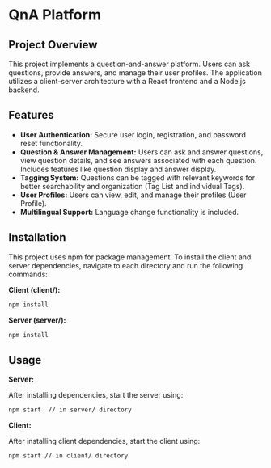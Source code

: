 # QnA Platform

## Project Overview

This project implements a question-and-answer platform.  Users can ask questions, provide answers, and manage their user profiles.  The application utilizes a client-server architecture with a React frontend and a Node.js backend.

## Features

* **User Authentication:** Secure user login, registration, and password reset functionality.
* **Question & Answer Management:** Users can ask and answer questions, view question details, and see answers associated with each question.  Includes features like question display and answer display.
* **Tagging System:** Questions can be tagged with relevant keywords for better searchability and organization (Tag List and individual Tags).
* **User Profiles:** Users can view, edit, and manage their profiles (User Profile).
* **Multilingual Support:** Language change functionality is included.


## Installation

This project uses npm for package management.  To install the client and server dependencies, navigate to each directory and run the following commands:

**Client (client/):**

```bash
npm install
```

**Server (server/):**

```bash
npm install
```

## Usage

**Server:**

After installing dependencies, start the server using:

```bash
npm start  // in server/ directory
```

**Client:**

After installing client dependencies, start the client using:


```bash
npm start // in client/ directory
```

